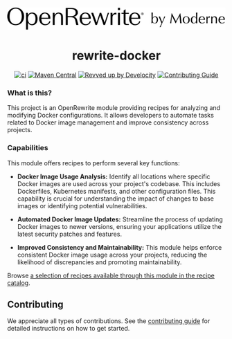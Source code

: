 <p align="center">
  <a href="https://docs.openrewrite.org">
    <picture>
      <source media="(prefers-color-scheme: dark)" srcset="https://github.com/openrewrite/rewrite/raw/main/doc/logo-oss-dark.svg">
      <source media="(prefers-color-scheme: light)" srcset="https://github.com/openrewrite/rewrite/raw/main/doc/logo-oss-light.svg">
      <img alt="OpenRewrite Logo" src="https://github.com/openrewrite/rewrite/raw/main/doc/logo-oss-light.svg" width='600px'>
    </picture>
  </a>
</p>

<div align="center">
  <h1>rewrite-docker</h1>
</div>

<div align="center">

<!-- Keep the gap above this line, otherwise they won't render correctly! -->
[![ci](https://github.com/openrewrite/rewrite-docker/actions/workflows/ci.yml/badge.svg)](https://github.com/openrewrite/rewrite-docker/actions/workflows/ci.yml)
[![Maven Central](https://img.shields.io/maven-central/v/org.openrewrite.recipe/rewrite-docker.svg)](https://mvnrepository.com/artifact/org.openrewrite.recipe/rewrite-docker)
[![Revved up by Develocity](https://img.shields.io/badge/Revved%20up%20by-Develocity-06A0CE?logo=Gradle&labelColor=02303A)](https://ge.openrewrite.org/scans)
[![Contributing Guide](https://img.shields.io/badge/Contributing-Guide-informational)](https://github.com/openrewrite/.github/blob/main/CONTRIBUTING.md)
</div>

### What is this?

This project is an OpenRewrite module providing recipes for analyzing and modifying Docker configurations.  It allows developers to automate tasks related to Docker image management and improve consistency across projects.


### Capabilities

This module offers recipes to perform several key functions:

* **Docker Image Usage Analysis:** Identify all locations where specific Docker images are used across your project's codebase. This includes Dockerfiles, Kubernetes manifests, and other configuration files. This capability is crucial for understanding the impact of changes to base images or identifying potential vulnerabilities.

* **Automated Docker Image Updates:** Streamline the process of updating Docker images to newer versions, ensuring your applications utilize the latest security patches and features.

* **Improved Consistency and Maintainability:** This module helps enforce consistent Docker image usage across your projects, reducing the likelihood of discrepancies and promoting maintainability.

Browse [a selection of recipes available through this module in the recipe catalog](https://docs.openrewrite.org/recipes/docker).

## Contributing

We appreciate all types of contributions. See the [contributing guide](https://github.com/openrewrite/.github/blob/main/CONTRIBUTING.md) for detailed instructions on how to get started.
